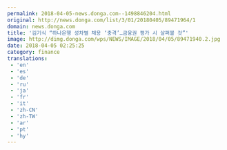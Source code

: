 ```yaml
---
permalink: 2018-04-05-news.donga.com--1498846204.html
original: http://news.donga.com/list/3/01/20180405/89471964/1
domain: news.donga.com
title: '김기식 “하나은행 성차별 채용 ‘충격’…금융권 평가 시 살펴볼 것”'
image: http://dimg.donga.com/wps/NEWS/IMAGE/2018/04/05/89471940.2.jpg
date: 2018-04-05 02:25:25
category: finance
translations: 
 - 'en'
 - 'es'
 - 'de'
 - 'ru'
 - 'ja'
 - 'fr'
 - 'it'
 - 'zh-CN'
 - 'zh-TW'
 - 'ar'
 - 'pt'
 - 'hy'
---
```


